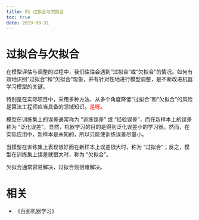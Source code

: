 ```yaml
---
title: 01 过拟合与欠拟合
toc: true
date: 2019-08-31
---
```



# 过拟合与欠拟合

在模型评估与调整的过程中，我们往往会遇到“过拟合”或“欠拟合”的情况。如何有效地识别“过拟合”和“欠拟合”现象，并有针对性地进行模型调整，是不断改进机器学习模型的关键。

特别是在实际项目中，采用多种方法、从多个角度降低“过拟合”和“欠拟合”的风险是算法工程师应当具备的领域知识。<span style="color:red;">是呀。</span>

模型在训练集上的误差通常称为 “训练误差” 或 “经验误差”，而在新样本上的误差称为 “泛化误差”。显然，机器学习的目的是得到泛化误差小的学习器。然而，在实际应用中，新样本是未知的，所以只能使训练误差尽量小。

当模型在训练集上表现很好而在新样本上误差很大时，称为 “过拟合”；反之，模型在训练集上误差就很大时，称为 “欠拟合”。

欠拟合通常容易解决，过拟合则很难解决。


# 相关

- 《百面机器学习》
